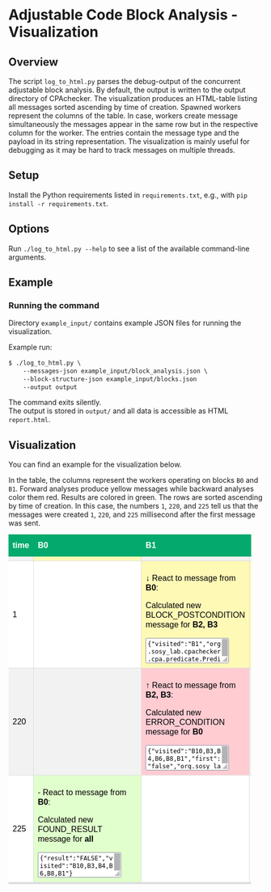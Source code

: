<!--
This file is part of CPAchecker,
a tool for configurable software verification:
https://cpachecker.sosy-lab.org

SPDX-FileCopyrightText: 2022 Dirk Beyer <https://www.sosy-lab.org>

SPDX-License-Identifier: Apache-2.0
-->

# Adjustable Code Block Analysis - Visualization

## Overview
The script `log_to_html.py` parses the debug-output of 
the concurrent adjustable block analysis. 
By default, the output is written to the output directory of CPAchecker.
The visualization produces an HTML-table listing all messages 
sorted ascending by time of creation.
Spawned workers represent the columns of the table.
In case, workers create message simultaneously the messages 
appear in the same row but in the respective column for the worker.
The entries contain the message type 
and the payload in its string representation.
The visualization is mainly useful for debugging as it may be hard to track messages 
on multiple threads.

## Setup

Install the Python requirements listed in `requirements.txt`,
e.g., with `pip install -r requirements.txt`.

## Options

Run `./log_to_html.py --help` to see a list of the available
command-line arguments.

## Example

### Running the command

Directory `example_input/` contains example JSON files for
running the visualization.

Example run:

```
$ ./log_to_html.py \
    --messages-json example_input/block_analysis.json \
    --block-structure-json example_input/blocks.json
    --output output 
```

The command exits silently.  
The output is stored in `output/` and all data is accessible as HTML `report.html`.

## Visualization

You can find an example for the visualization below.

In the table,
the columns represent the workers operating on blocks `B0` and `B1`.
Forward analyses produce yellow messages while backward analyses color them red.
Results are colored in green.
The rows are sorted ascending by time of creation. 
In this case, the numbers `1`, `220`, and `225` tell us 
that the messages were created `1`, `220`, and `225` millisecond 
after the first message was sent. 

<img src="worker.png">